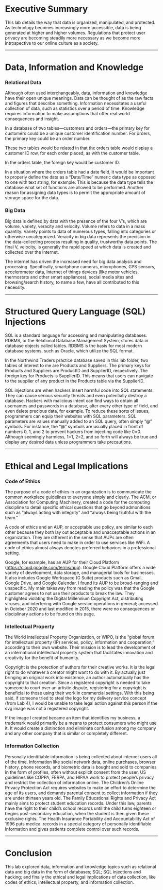 # Executive Summary

This lab details the way that data is organized, manipulated, and protected. As technology becomes increasingly more accessible, data is being generated at higher and higher volumes. Regulations that protect user privacy are becoming steadily more necessary as we become more introspective to our online culture as a society. 

---

# Data, Information and Knowledge

### Relational Data

Although often used interchangeably, data, information and knowledge have their open unique meanings. Data can be thought of as the raw facts and figures that describe something. Information necessitates a useful collection of data, such as statistics over a period of time. Knowledge requires information to make assumptions that offer real world consequences and insight. 

In a database of two tables—customers and orders—the primary key for customers could be a unique customer identification number. For orders, the primary key could be an order number. 

These two tables would be related in that the orders table would display a customer ID row, for each order placed, as with the customer table. 

In the orders table, the foreign key would be customer ID. 

In a situation where the orders table had a date field, it would be important to properly define the data as a “Date/Time” numeric data type as opposed to one with text string, for example. This is because the data type tells the database what set of functions are allowed to be performed. Another reason for assigning data types is to permit the appropriate amount of storage space for the data. 

### Big Data

Big data is defined by data with the presence of the four V’s, which are volume, variety, veracity and velocity. Volume refers to data in a mass quantity. Variety points to data of numerous types, falling into categories or otherwise uncategorized. Veracity in big data represents the precision in the data-collecting process resulting in quality, trustworthy data points. The final V, velocity, is generally the rapid speed at which data is created and collected over the internet. 

The internet has driven the increased need for big data analysis and processing. Specifically, smartphone cameras, microphones, GPS sensors, accelerometer data, Internet of things devices (like motor vehicles, thermostats and other smart appliances), social media sites and browsing/search history, to name a few, have all contributed to this necessity. 

---

# Structured Query Language (SQL) Injections

SQL is a standard language for accessing and manipulating databases. RDBMS, or the Relational Database Management System, stores data in database objects called tables. RDBMS is the basis for most modern database systems, such as Oracle, which utilize the SQL format. 

In the Northwind Traders practice database saved in this lab folder, two tables of interest to me are Products and Suppliers. The primary keys for Products and Suppliers are ProductID and SupplierID, respectively. The foreign key for Products is SupplierID. This means that users can navigate to the supplier of any product in the Products table via the SupplierID. 

SQL injections are when hackers insert harmful code into SQL statements. They can cause serious security threats and even potentially destroy a database. Hackers with malicious intent can find ways to obtain all usernames and passwords in a database, alter every other type of field, and even delete precious data, for example. To reduce these sorts of issues, programmers can equip their websites with SQL parameters. SQL parameters are values manually added to an SQL query, often simply “@” symbols. For instance, the “@” symbols are usually placed in front of numbers 0, 1, and 2 to prevent hackers from injecting code like 0=0. Although seemingly harmless, 1=1, 2=2, and so forth will always be true and display any desired data unless programmers take precautions. 

---

# Ethical and Legal Implications

### Code of Ethics

The purpose of a code of ethics in an organization is to communicate the common workplace guidelines to everyone simply and clearly. The ACM, or Association for Computing Machinery, created a code for the computing discipline to detail specific ethical questions that go beyond admonitions such as “always acting with integrity” and “always being truthful with the team.”

A code of ethics and an AUP, or acceptable use policy, are similar to each other because they both lay out acceptable and unacceptable actions in an organization. They are different in the sense that AUPs are often agreements that users need to make in order to use services like WiFi. A code of ethics almost always denotes preferred behaviors in a professional setting. 

Google, for example, has an AUP for their Cloud Platform (https://cloud.google.com/terms/aup). Google Cloud Platform offers a wide variety of development, data storage, and managerial tools for businesses. It also includes Google Workspace (G Suite) products such as Gmail, Google Drive, and Google Calendar. I found its AUP to be broad-ranging and unspecific. My main takeaway from reading the policy was that the Google customer agrees to not use their products to break the law. They highlighted violating the Digital Millennium Copyright Act, distributing viruses, and interfering with Google service operations in general; accessed in October 2020 and last modified in 2015, there were no consequences or disciplinary actions to be found on this page. 

### Intellectual Property

The World Intellectual Property Organization, or WIPO, is the “global forum for intellectual property (IP) services, policy, information and cooperation,” according to their own website. Their mission is to lead the development of an international intellectual property system that facilitates innovation and creativity for the benefit of humanity. 

Copyright is the protection of authors for their creative works. It is the legal right to do whatever a creator might want to do with it. By actually just bringing an original work into existence, an author automatically has the copyright to that creation. Since a registered copyright is needed to take someone to court over an artistic dispute, registering for a copyright is beneficial to those using their work in commercial settings. With this being said, if someone tried to steal the logo for my delivery service concept (from Lab 4), I would be unable to take legal action against this person if the svg image was not a registered copyright.  

If the image I created became an item that identifies my business, a trademark would primarily be a means to protect consumers who might use it. It would create a distinction and eliminate confusion among my company and any other company that is similar or completely different. 

### Information Collection

Personally identifiable information is being collected about internet users all of the time. Information like social network data, online purchases, browser history, phone records, and biometric data is bought and sold to companies in the form of profiles, often without explicit consent from the user. US guidelines like COPPA, FERPA, and HIPAA work to protect people’s privacy and restrict the collection of information online. The Children’s Online Privacy Protection Act requires websites to make an effort to determine the age of its users, and demands parental consent to collect information if they are under thirteen years old. The Family Educational Rights and Privacy Act mainly aims to protect student education records. Under this law, parents have the right to their child’s school records until the child turns eighteen or begins post-secondary education, when the student is then given these exclusive rights. The Health Insurance Portability and Accountability Act of 1996 puts medical records in a special category of personally identifiable information and gives patients complete control over such records.  

---

# Conclusion

This lab explored data, information and knowledge topics such as relational data and big data in the form of databases; SQL; SQL injections and hacking; and finally the ethical and legal implications of data collection, like codes of ethics, intellectual property, and information collection. 


